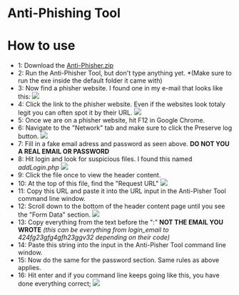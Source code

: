 # Anti-Phishing Tool #

# How to use #

*  1: Download the [Anti-Phisher.zip](/EwyBoy/Anti-Phishing-Tool/archive/master.zip)
*  2: Run the Anti-Phisher Tool, but don't type anything yet.
*(Make sure to run the exe inside the default folder it came with)
*  3: Now find a phisher website. I found one in my e-mail that looks like this:
![](https://i.imgur.com/W5y3439.jpg)
*  4: Click the link to the phisher website. Even if the websites look totaly legit you can often spot it by their URL.
![](https://i.imgur.com/1V85Qdu.jpg)
*  5: Once we are on a phisher website, hit F12 in Google Chrome.
*  6: Navigate to the "Network" tab and make sure to click the Preserve log button.
![](https://i.imgur.com/mGyZ7GT.jpg)
*  7: Fill in a fake email adress and password as seen above. **DO NOT YOU A REAL EMAIL OR PASSWORD**
*  8: Hit login and look for suspicious files. I found this named *addLogin.php*
![](https://i.imgur.com/vNxUbfp.jpg)
*  9: Click the file once to view the header content.
*  10: At the top of this file, find the "Request URL"
![](https://i.imgur.com/IeCJ5lJ.jpg)
*  11: Copy this URL and paste it into the URL input in the Anti-Pisher Tool command line window.
*  12: Scroll down to the bottom of the header content page until you see the "Form Data" section.
![](https://i.imgur.com/CTOVjxS.jpg)
*  13: Copy everything from the text before the ":" **NOT THE EMAIL YOU WROTE**
*(this can be everything from login_email to 424fg23gfg4gfh23ggv32 depending on their code)*
*  14: Paste this string into the input in the Anti-Pisher Tool command line window.
*  15: Now do the same for the password section. Same rules as above applies.
*  16: Hit enter and if you command line keeps going like this, you have done everything correct;
![](https://i.imgur.com/Pcf5uX1.jpg)

